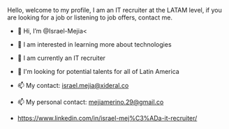 Hello, welcome to my profile, I am an IT recruiter at the LATAM level, if you are looking for a job or listening to job offers, contact me.


- 👋 Hi, I’m @Israel-Mejia<
- 👀 I am interested in learning more about technologies
- 🌱 I am currently an IT recruiter
- 💞️ I'm looking for potential talents for all of Latin America
- 📫 My contact: israel.mejia@xideral.co
- 📫 My personal contact: mejiamerino.29@gmail.co
              
- https://www.linkedin.com/in/israel-mej%C3%ADa-it-recruiter/

<!---
Israel-Mejia/Israel-Mejia is a ✨ special ✨ repository because its `README.md` (this file) appears on your GitHub profile.
You can click the Preview link to take a look at your changes.
--->

